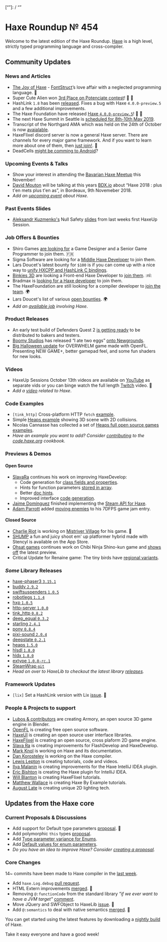 [_template]: ../templates/roundup.html
[date]: / "2018-11-01 09:45:00"
[modified]: / "2018-11-01 10:12:00"
[published]: / "2018-11-01 12:00:00"
[description]: / "The latest news covering the Haxe community, featuring upcoming talks, the latest HaxeLib releases, game previews and lots more!"
[contributor]: https://twitter.com/teormech "Alexander Hohlov"
[“”]: / “”

# Haxe Roundup № 454

Welcome to the latest edition of the Haxe Roundup. [Haxe](http://haxe.org/?ref=haxe.io) is a high level, strictly typed programming language and cross-compiler.

## Community Updates

### News and Articles

- [The Joy of Haxe](https://medium.com/@fontstruct/the-joy-of-haxe-84f933f4b859) - [FontStruct](https://twitter.com/fontstruct)’s love affair with a neglected programming language. :star2:
- Super Cute Alien won [3rd Place on Potenciate contest](https://twitter.com/SUPERCuteAlien/status/1057059766051201024)! :tada: :clap:
- HashLink `1.8` has been [released](https://twitter.com/ncannasse/status/1057661205500870656). Fixes a bug with Haxe `4.0.0-preview.5` and a few additional improvements.
- The Haxe Foundation have released [Haxe `4.0.0-preview.5`](https://community.haxe.org/t/haxe-4-0-0-preview-5-is-released/1174/1)! :star2: :tada:
- The next Haxe Summit in Seattle is [scheduled for 8th-10th May 2019](https://twitter.com/HaxeSummit/status/1033006480155439104).
- Transcript of the Northgard AMA which was held on the 24th of October is now [avaialable](https://twitter.com/shirogames/status/1055748489001476097).
- HaxeFlixel discord server is now a general Haxe server. There are channels for every major game framework. And if you want to learn more about one of them, then [just join!](https://discordapp.com/invite/sWCGm33). :clap:
- DeadCells [might be comming to Android](https://www.androidpolice.com/2018/10/20/dead-cells-coming-android-can-pre-register-right-now/)?

### Upcoming Events & Talks

- Show your interest in attending the [Bavarian Haxe Meetup](https://community.haxe.org/t/bavarian-haxe-meetup/1185/1) this November!
- [David Mouton](https://twitter.com/damoebius) will be talking at this years [BDX.io](https://www.bdx.io/#/home) about “Haxe 2018 : plus t'en mets plus t'en as”, in Bordeaux, 9th Novemeber 2018.
- _Add an [upcoming event](https://github.com/skial/haxe.io/labels/events) about Haxe._

### Past Events Slides

- [Aleksandr Kuzmenko's](https://twitter.com/RealyUniqueName) Null Safety [slides](https://twitter.com/RealyUniqueName/status/1051250380468838400) from last weeks first HaxeUp Session.

### Job Offers & Bounties

- Shiro Games [are looking for](https://twitter.com/shirogames/status/1054719869168558082) a Game Designer and a Senior Game Programmer to join them. :fr:
- Sigma Software are looking for a [Middle Haxe Developer](https://sigma.software/about/sigma-career/vacancies/middle-haxe-developer) to join them.
- Lars Doucet's latest bounty for `$100` is if you can come up with a nice way to [unify HXCPP and HashLink C bindings](https://twitter.com/larsiusprime/status/1047543673901211649).
- [Binkies 3D](https://www.binkies3d.com/) are looking a Front-end Haxe Developer to [join them](http://jobs.binkies3d.com/o/frontend-developer-den-haag?source=haxeio). :nl:
- Bradmax is [looking for a Haxe developer](https://twitter.com/lleqsnoom/status/1036865616454529025) to join them.
- The HaxeFoundation are still looking for a compiler developer to [join the team](https://haxe.org/blog/hf-is-recruiting/). :earth_africa:
- Lars Doucet's list of various [open bounties](https://github.com/larsiusprime/larsBounties/issues). :earth_africa:
- _Add an [available job](https://github.com/skial/haxe.io/labels/jobs) involving Haxe_.

### Product Releases

- An early test build of Defenders Quest 2 [is getting ready](https://twitter.com/larsiusprime/status/1057723259045720067) to be distributed to bakers and testers.
- [Boomy Studios](https://twitter.com/BoomyStudios/) has released “I ate two eggs” [onto Newgrounds](https://twitter.com/BoomyStudios/status/1056991712298582016).
- [Big Halloween update](https://twitter.com/randomnine/status/1056231508900544513) for OVERWHELM game made with OpenFL. Presenting NEW GAME+, better gamepad feel, and some fun shaders for new looks.

### Videos

- HaxeUp Sessions October 13th videos are available on [YouTube](https://www.youtube.com/playlist?list=PLlgNSTU-ab-x-JJmb4jJpnpMQai9GpJkn) as separate vids or you can binge watch the full length [Twitch](https://www.twitch.tv/videos/322003688) video. :star2:
- _Add a [video](https://github.com/skial/haxe.io/labels/jobs) related to Haxe_.

### Code Examples

- `[tink_http]` Cross-platform HTTP `fetch` [example](https://twitter.com/kevinresol/status/1056847124619440128).
- Simple [Heaps example](https://twitter.com/teormech/status/1056168405244481536) showing 3D scene with 2D collisions.
- Nicolas Cannasse has collected a set of [Heaps full open source games examples](https://twitter.com/ncannasse/status/1055809899681193989).
- _Have an example you want to add? Consider [contributing](https://github.com/HaxeFoundation/code-cookbook#contributing-articles) to the [code.haxe.org](https://code.haxe.org/) cookbook._

### Previews & Demos

#### Open Source

- [SlavaRa](https://twitter.com/Slava_Ra/) continues his work on improving HaxeDevelop: 
    + Code generation for [class fields and properties](https://twitter.com/Slava_Ra/status/1055923605937242112).
    + Hints for function parameters [stored in array](https://twitter.com/Slava_Ra/status/1056094341041664005).
    + Better [doc hints](https://twitter.com/Slava_Ra/status/1056189335316426752).
    + Improved interface [code generation](https://twitter.com/Slava_Ra/status/1056552903400415232).
- [Jaime Domínguez](https://twitter.com/jaimedominguez) finished implementing the [Steam API for Haxe](https://twitter.com/jaimedominguez/status/1056697742939078656).
- [Adam Parrott](https://twitter.com/AtomicPair/) added [moving enemies](https://twitter.com/AtomicPair/status/1056842173780389888) to his 7DFPS game jam entry.

#### Closed Source

- [Charlie Riot](https://twitter.com/charlieriot/) is working on [Mistriver Village](https://twitter.com/charlieriot/status/1055560312907165696) for his game. :star2:
- [SHUMP](https://twitter.com/Stencyl/status/1056288400754511872) a fun and juicy shoot em' up platformer hybrid made with Stencyl is available on the App Store.
- [Ohsat games](https://twitter.com/ohsat_games) continues work on Chibi Ninja Shino-kun game and [shows off](https://twitter.com/ohsat_games/status/1056425350870138881) the latest preview.
- Critical Update for Renaine game: The tiny birds have [regional variants](https://twitter.com/OctosoftUS/status/1056932447886237697).

### _Some_ Library Releases

- [haxe-phaser3 `3.15.1`](https://lib.haxe.org/p/haxe-phaser3)
- [buddy `2.9.2`](https://lib.haxe.org/p/buddy)
- [swiftsuspenders `1.0.5`](https://lib.haxe.org/p/swiftsuspenders)
- [robotlegs `1.1.4`](https://lib.haxe.org/p/robotlegs)
- [hxp `1.0.5`](https://lib.haxe.org/p/hxp)
- [http-server `1.0.0`](https://lib.haxe.org/p/http-server)
- [tink_http `0.8.2`](https://lib.haxe.org/p/tink_http)
- [deep_equal `0.3.2`](https://lib.haxe.org/p/deep_equal)
- [starling `2.4.1`](https://lib.haxe.org/p/starling)
- [pony `0.8.4`](https://lib.haxe.org/p/pony)
- [pixi-sound `2.0.4`](https://lib.haxe.org/p/pixi-sound)
- [deepstate `0.2.1`](https://lib.haxe.org/p/deepstate)
- [heaps `1.5.0`](https://lib.haxe.org/p/heaps)
- [hlsdl `1.8.0`](https://lib.haxe.org/p/hlsdl)
- [hldx `1.8.0`](https://lib.haxe.org/p/hldx)
- [extype `1.0.0-rc.1`](https://lib.haxe.org/p/extype)
- [SteamWrap `git`](https://github.com/jaimedominguez/SteamWrap)
- _Head on over to HaxeLib to checkout the latest library [releases](http://lib.haxe.org/recent)._

### Framework Updates

- `[lix]` Set a HashLink version with Lix [issue](https://github.com/lix-pm/lix.client/issues/59). :pray:

### People & Projects to support

- [Lubos & contributors](https://armory3d.org/fund) are creating Armory, an open source 3D game engine in Blender.
- [OpenFL](https://www.patreon.com/openfl) is creating free open source software.
- [HaxeUI](https://www.patreon.com/haxeui) is creating an open source user interface libraries.
- [HaxeFlixel](https://www.patreon.com/haxeflixel) is creating an open source, cross plaform 2D game engine.
- [Slava Ra](https://www.patreon.com/slavara) is creating improvements for FlashDevelop and HaxeDevelop.
- [Mark Knol](https://www.patreon.com/markknol) is working on Haxe and its documentation.
- [Dan Korostelev](https://www.patreon.com/nadako) is working on the Haxe compiler.
- [Lewis Lepton](https://www.patreon.com/lewislepton) is creating tutorials, code and videos.
- [Ilya Malanin](https://www.patreon.com/mayakwd) is creating improvements for the Haxe IntelliJ IDEA plugin.
- [Eric Bishton](https://www.patreon.com/EricBishton) is creating the Haxe plugin for IntelliJ IDEA.
- [Will Blanton](https://www.patreon.com/x01010111) is creating HaxeFlixel tutorials.
- [Matthew Wallace](https://www.patreon.com/haxeexamples) is creating Haxe By Example tutorials.
- [August Late](http://www.patreon.com/augustlate) is creating unique 2D lighting tech.

## Updates from the Haxe core

### Current Proposals & Discussions

- Add support for Default type parameters [proposal](https://github.com/HaxeFoundation/haxe-evolution/pull/50). :star2:
- Add polymorphic `this` types [proposal](https://github.com/HaxeFoundation/haxe-evolution/pull/36).
- Add [Type parameter variance for Enums](https://github.com/HaxeFoundation/haxe-evolution/pull/28).
- Add [Default values for enum parameters](https://github.com/HaxeFoundation/haxe-evolution/issues/27).
- _Do you have an idea to improve Haxe? Consider [creating a proposal]._

### Core Changes

14~ commits have been made to Haxe compiler in the [last week].

- Add `haxe.Log.debug` [pull request](https://github.com/HaxeFoundation/haxe/pull/7586).
- HTML Extern improvements [merged](https://github.com/HaxeFoundation/haxe/pull/7567). :star2:
- Removing `@:functionCode` from the standard library _"if we ever want to have a JVM target"_ [comment](https://github.com/HaxeFoundation/haxe/issues/7573).
- Move JQuery and SWFObject to HaxeLib [issue](https://github.com/HaxeFoundation/haxe/issues/7478). :clap:
- Add `@:semantics` to deal with native semantics [merged](https://github.com/HaxeFoundation/haxe/pull/7463). :star2:

You can get started using the latest features by downloading a [nightly build] of Haxe.

Take it easy everyone and have a good week!

[nightly build]: http://build.haxe.org
[creating a proposal]: https://github.com/HaxeFoundation/haxe-evolution
[last week]: https://github.com/issues?utf8=%E2%9C%93&q=closed%3A2018-10-25..2018-11-01+org%3Ahaxefoundation+is%3Aclosed+

